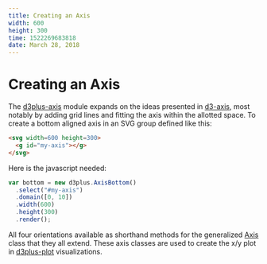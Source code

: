 ```yaml
---
title: Creating an Axis
width: 600
height: 300
time: 1522269683818
date: March 28, 2018
---
```


[width]: 600
[height]: 300

# Creating an Axis

The [d3plus-axis](https://github.com/d3plus/d3plus-axis) module expands on the ideas presented in [d3-axis](https://github.com/d3/d3-axis), most notably by adding grid lines and fitting the axis within the allotted space. To create a bottom aligned axis in an SVG group defined like this:

```html
<svg width=600 height=300>
  <g id="my-axis"></g>
</svg>
```

Here is the javascript needed:

```js
var bottom = new d3plus.AxisBottom()
  .select("#my-axis")
  .domain([0, 10])
  .width(600)
  .height(300)
  .render();
```

All four orientations available as shorthand methods for the generalized [Axis](http://d3plus.org/docs/#Axis) class that they all extend. These axis classes are used to create the x/y plot in [d3plus-plot](https://github.com/d3plus/d3plus-plot) visualizations.
